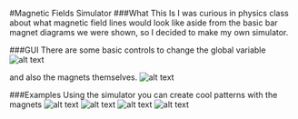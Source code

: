#Magnetic Fields Simulator
###What This Is
I was curious in physics class about what magnetic field lines would look like aside from the basic bar magnet diagrams we were shown, so I decided to make my own simulator.

###GUI
There are some basic controls to change the global variable 
![alt text](https://github.com/patrickzebinghe/magnetic_fields/blob/master/media/menu.png "Menu image")

and also the magnets themselves.
![alt text](https://github.com/patrickzebinghe/magnetic_fields/blob/master/media/menu.png2 "Menu image 2")

###Examples
Using the simulator you can create cool patterns with the magnets
![alt text](https://github.com/patrickzebinghe/magnetic_fields/blob/master/media/one.gif "Menu image 2")
![alt text](https://github.com/patrickzebinghe/magnetic_fields/blob/master/media/two.gif "Menu image 2")
![alt text](https://github.com/patrickzebinghe/magnetic_fields/blob/master/media/three.gif "Menu image 2")
![alt text](https://github.com/patrickzebinghe/magnetic_fields/blob/master/media/four.gif "Menu image 2")